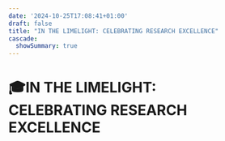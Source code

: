 ```yaml
---
date: '2024-10-25T17:08:41+01:00'
draft: false
title: "IN THE LIMELIGHT: CELEBRATING RESEARCH EXCELLENCE"
cascade:
  showSummary: true
---
```

<style>
  header {
    display: none;
  }
</style>

<h1 class="responsive-title-style-2">🎓IN THE LIMELIGHT:<br>CELEBRATING RESEARCH EXCELLENCE</h1>
